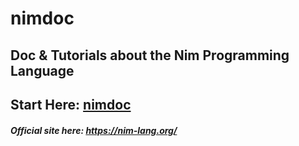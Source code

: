 # nimdoc

## Doc & Tutorials about the Nim Programming Language
## Start Here: [nimdoc](nimdoc.md)

##### Official site here: https://nim-lang.org/
